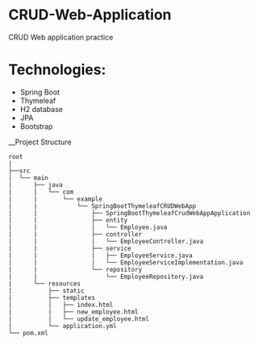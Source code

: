 # CRUD-Web-Application
CRUD Web application practice 

# Technologies:
- Spring Boot
- Thymeleaf
- H2 database
- JPA
- Bootstrap 

__Project Structure
```
root
|
├──src
|  └── main
|      ├── java
|      |   └── com
|      |       └── example
|      |           └── SpringBootThymeleafCRUDWebApp
|      |               ├── SpringBootThymeleafCrudWebAppApplication
|      |               ├── entity
|      |               |   └── Employee.java
|      |               ├── controller
|      |               |   └── EmployeeController.java
|      |               ├── service
|      |               |   ├── EmployeeService.java
|      |               |   └── EmployeeServiceImplementation.java
|      |               └── repository
|      |                   └── EmployeeRepository.java
|      └── resources
|          ├── static
|          ├── templates
|          |   ├── index.html
|          |   ├── new_employee.html
|          |   └── update_employee.html
|          └── application.yml
└── pom.xml    
```
